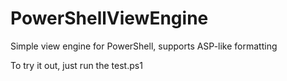 PowerShellViewEngine
====================

Simple view engine for PowerShell, supports ASP-like formatting

To try it out, just run the test.ps1